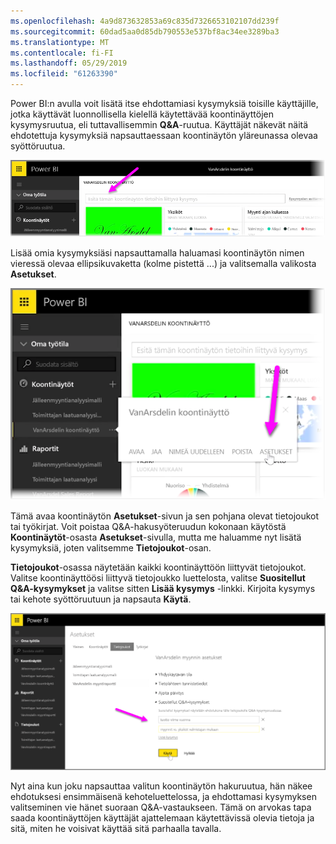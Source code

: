 ```yaml
---
ms.openlocfilehash: 4a9d873632853a69c835d7326653102107dd239f
ms.sourcegitcommit: 60dad5aa0d85db790553e537bf8ac34ee3289ba3
ms.translationtype: MT
ms.contentlocale: fi-FI
ms.lasthandoff: 05/29/2019
ms.locfileid: "61263390"
---
```

Power BI:n avulla voit lisätä itse ehdottamiasi kysymyksiä toisille käyttäjille, jotka käyttävät luonnollisella kielellä käytettävää koontinäyttöjen kysymysruutua, eli tuttavallisemmin **Q&A**-ruutua. Käyttäjät näkevät näitä ehdotettuja kysymyksiä napsauttaessaan koontinäytön yläreunassa olevaa syöttöruutua.

![](media/4-3a-suggested-questions/4-3a_1.png)

Lisää omia kysymyksiäsi napsauttamalla haluamasi koontinäytön nimen vieressä olevaa ellipsikuvaketta (kolme pistettä ...) ja valitsemalla valikosta **Asetukset**.

![](media/4-3a-suggested-questions/4-3a_2.png)

 Tämä avaa koontinäytön **Asetukset**-sivun ja sen pohjana olevat tietojoukot tai työkirjat. Voit poistaa Q&A-hakusyöteruudun kokonaan käytöstä **Koontinäytöt**-osasta **Asetukset**-sivulla, mutta me haluamme nyt lisätä kysymyksiä, joten valitsemme **Tietojoukot**-osan.

**Tietojoukot**-osassa näytetään kaikki koontinäyttöön liittyvät tietojoukot. Valitse koontinäyttöösi liittyvä tietojoukko luettelosta, valitse **Suositellut Q&A-kysymykset** ja valitse sitten **Lisää kysymys** -linkki. Kirjoita kysymys tai kehote syöttöruutuun ja napsauta **Käytä**.

![](media/4-3a-suggested-questions/4-3a_3.png)

Nyt aina kun joku napsauttaa valitun koontinäytön hakuruutua, hän näkee ehdotuksesi ensimmäisenä kehoteluettelossa, ja ehdottamasi kysymyksen valitseminen vie hänet suoraan Q&A-vastaukseen. Tämä on arvokas tapa saada koontinäyttöjen käyttäjät ajattelemaan käytettävissä olevia tietoja ja sitä, miten he voisivat käyttää sitä parhaalla tavalla.


